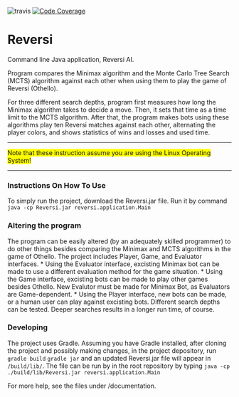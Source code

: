 ![travis](https://travis-ci.org/ValheKouneli/Reversi.svg?branch=master)
[![Code Coverage](https://img.shields.io/codecov/c/github/ValheKouneli/Reversi/master.svg)](https://codecov.io/github/ValheKouneli/Reversi/)

Reversi
=======

Command line Java application, Reversi AI.

Program compares the Minimax algorithm and the Monte Carlo Tree Search (MCTS) algorithm against each other when using them to play the game of Reversi (Othello).

For three different search depths, program first measures how long the Minimax algorithm takes to decide a move. Then, it sets that time as a time limit to the MCTS algorithm.
After that, the program makes bots using these algorithms play ten Reversi matches against each other, alternating the player colors, and shows statistics of wins and losses and used time.

***
<span style="background-color: #FFFF00">Note that these instruction assume you are using the Linux Operating System!</span>
***

### Instructions On How To Use

To simply run the project, download the Reversi.jar file. Run it by command
```java -cp Reversi.jar reversi.application.Main```

### Altering the program

The program can be easily altered (by an adequately skilled programmer) to do other things besides comparing the Minimax and MCTS algorithms in the game of Othello.
The project includes Player, Game, and Evaluator interfaces.
    * Using the Evaluator interface, excisting Minimax bot can be made to use a different evaluation method for the game situation.
    * Using the Game interface, excisting bots can be made to play other games besides Othello. New Evalutor must be made for Minimax Bot, as Evaluators are Game-dependent.
    * Using the Player interface, new bots can be made, or a human user can play against excisting bots.
Different search depths can be tested. Deeper searches results in a longer run time, of course.

### Developing

The project uses Gradle. Assuming you have Gradle installed, after cloning the project and possibly making changes, in the project depository, run
```gradle build```
```gradle jar```
and an updated Reversi.jar file will appear in ```/build/lib/```.
The file can be run by in the root repository by typing
```java -cp ./build/lib/Reversi.jar reversi.application.Main```

For more help, see the files under /documentation.

